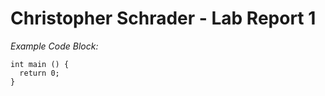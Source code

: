 # Christopher Schrader - Lab Report 1

*Example Code Block:*

```
int main () {
  return 0;
}


```

